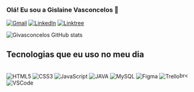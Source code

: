 ### Olá! Eu sou a Gislaine Vasconcelos 👋


[![Gmail](https://img.shields.io/badge/Gmail-D14836?style=for-the-badge&logo=gmail&logoColor=white)](https://gislainevas6@gmail.com) [![LinkedIn](https://img.shields.io/badge/LinkedIn-0077B5?style=for-the-badge&logo=linkedin&logoColor=white)](https://www.linkedin.com/in/gislaine-vasconcelos-1344a2227/)
[![Linktree](https://img.shields.io/badge/linktree-39E09B?style=for-the-badge&logo=linktree&logoColor=white)](https://linktr.ee/GislaineVasconcelos)

![Givasconcelos GitHub stats](https://github-readme-stats.vercel.app/api?username=Givasconcelos&show_icons=true&theme=synthwave)


## Tecnologias que eu uso no meu dia

<div style="display: inline_block"><br/>
<img align="center" alt="HTML5" src = "https://img.shields.io/badge/HTML5-E34F26?style=for-the-badge&logo=html5&logoColor=white"/>
<img align="center" alt="CSS3" src = "https://img.shields.io/badge/CSS3-1572B6?style=for-the-badge&logo=css3&logoColor=white"/>
<img align="center" alt="JavaScript" src = "https://img.shields.io/badge/JavaScript-323330?style=for-the-badge&logo=javascript&logoColor=F7DF1E"/>
<img align="center" alt="JAVA" src = "https://img.shields.io/badge/Java-ED8B00?style=for-the-badge&logo=openjdk&logoColor=white"/>
<img align="center" alt="MySQL" src = "https://img.shields.io/badge/MySQL-00000F?style=for-the-badge&logo=mysql&logoColor=white"/>
<img align="center" alt="Figma" src = "https://img.shields.io/badge/Figma-F24E1E?style=for-the-badge&logo=figma&logoColor=white"/>
<img align="center" alt="Trello" src = "https://img.shields.io/badge/Trello-0052CC?style=for-the-badge&logo=trello&logoColor=white"/>br<
<img align="center" alt="VSCode" src = "https://img.shields.io/badge/Visual_Studio_Code-0078D4?style=for-the-badge&logo=visual%20studio%20code&logoColor=whitee"/>

</div>
